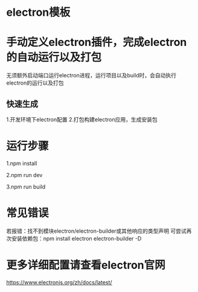 # electron模板
# 手动定义electron插件，完成electron的自动运行以及打包
 无须额外启动端口运行electron进程，运行项目以及build时，会自动执行electron的运行以及打包
## 快速生成
1.开发环境下electron配置
2.打包构建electron应用，生成安装包

# 运行步骤
1.npm install

2.npm run dev 

3.npm run build

# 常见错误
若报错：找不到模块electron/electron-builder或其他响应的类型声明
可尝试再次安装依赖包：npm install electron electron-builder -D

# 更多详细配置请查看electron官网
https://www.electronjs.org/zh/docs/latest/
